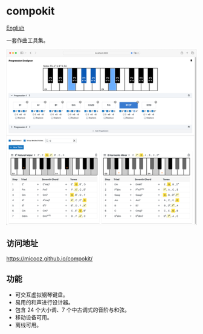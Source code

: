 # compokit

[English](./README.md)

一套作曲工具集。

![screenshot](./screenshot.png)

## 访问地址

https://micooz.github.io/compokit/

## 功能

- 可交互虚拟钢琴键盘。
- 易用的和声进行设计器。
- 包含 24 个大小调、7 个中古调式的音阶与和弦。
- 移动设备可用。
- 离线可用。

